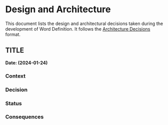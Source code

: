 # Design and Architecture

This document lists the design and architectural decisions taken
during the development of Word Definition. It follows
the [Architecture Decisions](https://cognitect.com/blog/2011/11/15/documenting-architecture-decisions.html) format.

## TITLE

**Date: (2024-01-24)**


### Context

### Decision

### Status

### Consequences
